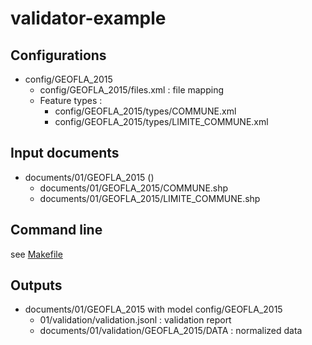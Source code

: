 # validator-example

## Configurations

* config/GEOFLA_2015
    * config/GEOFLA_2015/files.xml : file mapping
    * Feature types :
        * config/GEOFLA_2015/types/COMMUNE.xml
        * config/GEOFLA_2015/types/LIMITE_COMMUNE.xml

## Input documents

* documents/01/GEOFLA_2015 ()
    * documents/01/GEOFLA_2015/COMMUNE.shp
    * documents/01/GEOFLA_2015/LIMITE_COMMUNE.shp

## Command line

see [Makefile](Makefile)

## Outputs

* documents/01/GEOFLA_2015 with model config/GEOFLA_2015
    * 01/validation/validation.jsonl : validation report
    * documents/01/validation/GEOFLA_2015/DATA : normalized data


